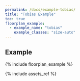 ```yaml
---
permalink: /docs/example-tobias/
title: "Tobias Example"
toc: true
floorplan_example:
  - example_name: "tobias"
    example_classes: "size-auto"
---
```


## Example

{% include floorplan_example %}

{% include assets_ref %}
